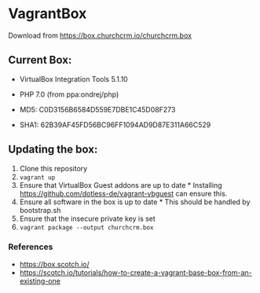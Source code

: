 # VagrantBox

Download from https://box.churchcrm.io/churchcrm.box

## Current Box:
  
  *  VirtualBox Integration Tools 5.1.10
  *  PHP 7.0 (from  ppa:ondrej/php)

  *  MD5:  C0D3156B6584D559E7DBE1C45D08F273
  *  SHA1: 62B39AF45FD56BC96FF1094AD9D87E311A66C529

## Updating the box:

  1.  Clone this repository
  2.  ```vagrant up```
  3.  Ensure that VirtualBox Guest addons are up to date
    * Installing https://github.com/dotless-de/vagrant-vbguest can ensure this.
  4.  Ensure all software in the box is up to date
    *  This should be handled by bootstrap.sh
  5. Ensure that the insecure private key is set
  6.  ```vagrant package --output churchcrm.box```
  
### References
  *  https://box.scotch.io/
  *  https://scotch.io/tutorials/how-to-create-a-vagrant-base-box-from-an-existing-one
